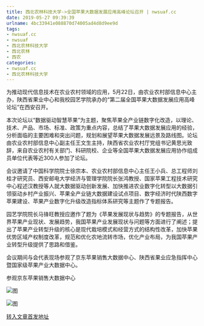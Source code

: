 ```yaml
---
title: 西北农林科技大学->全国苹果大数据发展应用高峰论坛召开 | nwsuaf.cc
date: 2019-05-27 09:39:39
urlname: 4bc33941e088870d74005ad4d8d9ee9d
tags: 
- nwsuaf.cc
- nwsuaf
- 西北农林科技大学
- 西北农林
- 西农
categories:
- nwsuaf.cc
- 西北农林科技大学
---
```



为推动现代信息技术在农业农村领域的应用，5月22日，由农业农村部信息中心主办，陕西省果业中心和我校园艺学院承办的“第二届全国苹果大数据发展应用高峰论坛”在西安召开。

本次论坛以“数据驱动智慧苹果”为主题，聚焦苹果全产业链数字化改造，以理论、技术、产品、市场、标准、政策为重点内容，总结了苹果大数据发展应用的经验，分析面临的主要困难和突出问题，规划和展望苹果大数据发展远景及路线图。论坛由农业农村部信息中心副主任王文生主持，陕西省农业农村厅党组书记黄思光致辞，来自农业农村有关部门、科研院校、企业等全国苹果大数据发展应用协作组成员单位代表等近300人参加了论坛。

会议邀请了中国科学院院士徐宗本、农业农村部信息中心主任王小兵、总工程师刘桂才研究员、西安邮电大学经济与管理学院院长张鸿教授、国家苹果工程技术研究中心程述汉教授等人就大数据驱动创新发展、加快推进农业数字化转型以大数据引领驱动乡村产业振兴、苹果全产业链大数据建设试点项目、数字经济时代陕西数字苹果建设、苹果产业数字化升级改造指标体系研究等主题作了专题报告。

园艺学院院长马锋旺教授应邀作了题为《苹果发展现状与趋势》的专题报告，从世界苹果产业现状、发展趋势，我国苹果产业发展现状与问题等方面进行了阐述；提出了苹果产业转型升级的核心是现代栽培模式和经营方式的结构性改革，加快苹果优势区域产权制度改革，规范和优化农地流转市场，优化产业布局，为我国苹果产业转型升级提供了思路和借鉴。

会议期间与会代表现场参观了京东苹果销售大数据中心、陕西省果业应急指挥中心暨国家级苹果产业大数据中心。

参观京东苹果销售大数据中心



![图](https://news.nwsuaf.edu.cn/images/content/2019-05/20190524190113293384.jpg)

![图](https://news.nwsuaf.edu.cn/images/content/2019-05/20190524185943870000.jpg)

[转入文章首发地址](https://news.nwsuaf.edu.cn/xnxw/89826.htm)